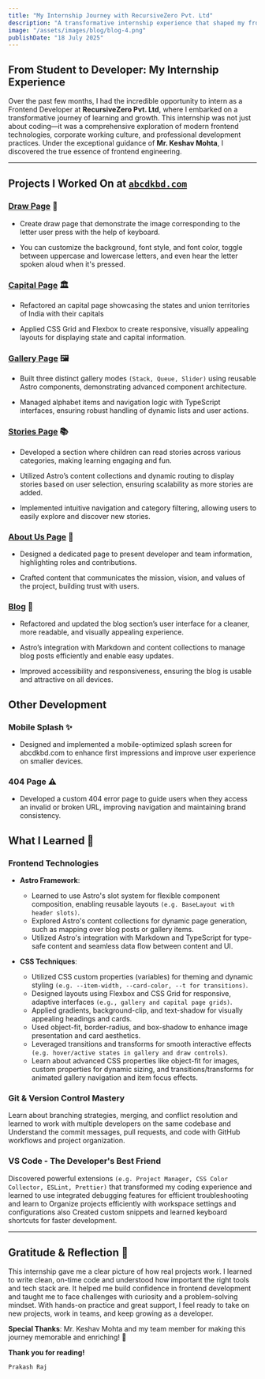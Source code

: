 ```yaml
---
title: "My Internship Journey with RecursiveZero Pvt. Ltd"
description: "A transformative internship experience that shaped my frontend development career"
image: "/assets/images/blog/blog-4.png"
publishDate: "18 July 2025"
---
```


## **From Student to Developer: My Internship Experience**

Over the past few months, I had the incredible opportunity to intern as a Frontend Developer at **RecursiveZero Pvt. Ltd**, where I embarked on a transformative journey of learning and growth.
This internship was not just about coding—it was a comprehensive exploration of modern frontend technologies, corporate working culture, and professional development practices.
Under the exceptional guidance of **Mr. Keshav Mohta**, I discovered the true essence of frontend engineering.

---

## Projects I Worked On at [**`abcdkbd.com`**](abcdkbd.com)

### [Draw Page](/draw) 🎨

- Create draw page that demonstrate the image corresponding to the letter user press with the help of keyboard.

- You can customize the background, font style, and font color, toggle between uppercase and lowercase letters, and even hear the letter spoken aloud when it's pressed.

### [Capital Page](/capital) 🏛️

- Refactored an capital page showcasing the states and union territories of India with their capitals

- Applied CSS Grid and Flexbox to create responsive, visually appealing layouts for displaying state and capital information.

### [Gallery Page](/gallery) 🖼️

- Built three distinct gallery modes `(Stack, Queue, Slider)` using reusable Astro components, demonstrating advanced component architecture.

- Managed alphabet items and navigation logic with TypeScript interfaces, ensuring robust handling of dynamic lists and user actions.

### [Stories Page](/stories) 📚

- Developed a section where children can read stories across various categories, making learning engaging and fun.

- Utilized Astro’s content collections and dynamic routing to display stories based on user selection, ensuring scalability as more stories are added.

- Implemented intuitive navigation and category filtering, allowing users to easily explore and discover new stories.

### [About Us Page](/about) 👥

- Designed a dedicated page to present developer and team information, highlighting roles and contributions.

- Crafted content that communicates the mission, vision, and values of the project, building trust with users.

### [Blog](/blog) 📝

- Refactored and updated the blog section’s user interface for a cleaner, more readable, and visually appealing experience.

- Astro’s integration with Markdown and content collections to manage blog posts efficiently and enable easy updates.

- Improved accessibility and responsiveness, ensuring the blog is usable and attractive on all devices.

## Other Development

### Mobile Splash ✨

- Designed and implemented a mobile-optimized splash screen for abcdkbd.com to enhance first impressions and improve user experience on smaller devices.

### 404 Page ⚠️

- Developed a custom 404 error page to guide users when they access an invalid or broken URL, improving navigation and maintaining brand consistency.

## What I Learned 🧠

### Frontend Technologies

- **Astro Framework**:

  - Learned to use Astro's slot system for flexible component composition, enabling reusable layouts `(e.g. BaseLayout with header slots)`.
  - Explored Astro's content collections for dynamic page generation, such as mapping over blog posts or gallery items.
  - Utilized Astro's integration with Markdown and TypeScript for type-safe content and seamless data flow between content and UI.

- **CSS Techniques**:
  - Utilized CSS custom properties (variables) for theming and dynamic styling `(e.g. --item-width, --card-color, --t for transitions)`.
  - Designed layouts using Flexbox and CSS Grid for responsive, adaptive interfaces `(e.g., gallery and capital page grids)`.
  - Applied gradients, background-clip, and text-shadow for visually appealing headings and cards.
  - Used object-fit, border-radius, and box-shadow to enhance image presentation and card aesthetics.
  - Leveraged transitions and transforms for smooth interactive effects `(e.g. hover/active states in gallery and draw controls)`.
  - Learn about advanced CSS properties like object-fit for images, custom properties for dynamic sizing, and transitions/transforms for animated gallery navigation and item focus effects.

### Git & Version Control Mastery

Learn about branching strategies, merging, and conflict resolution and learned to work with multiple developers on the same codebase and Understand the commit messages, pull requests, and code with GitHub workflows and project organization.

### VS Code - The Developer's Best Friend

Discovered powerful extensions `(e.g. Project Manager, CSS Color Collector, ESLint, Prettier)` that transformed my coding experience and learned to use integrated debugging features for efficient troubleshooting and
learn to Organize projects efficiently with workspace settings and configurations also Created custom snippets and learned keyboard shortcuts for faster development.

---

## Gratitude & Reflection 🙌

This internship gave me a clear picture of how real projects work. I learned to write clean, on-time code and understood how important the right tools and tech stack are.
It helped me build confidence in frontend development and taught me to face challenges with curiosity and a problem-solving mindset.
With hands-on practice and great support, I feel ready to take on new projects, work in teams, and keep growing as a developer.

**Special Thanks**: Mr. Keshav Mohta and my team member for making this journey memorable and enriching! 🙏

**Thank you for reading!**

`Prakash Raj`
